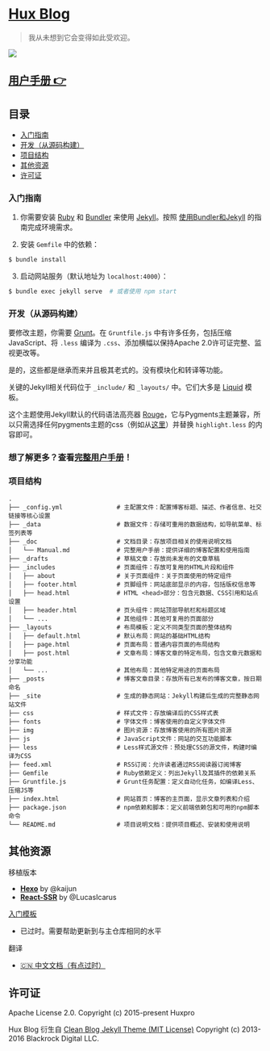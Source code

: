 [Hux Blog](https://huangxuan.me)
================================

> 我从未想到它会变得如此受欢迎。

![](http://huangxuan.me/img/blog-desktop.jpg)


[用户手册 👉](_doc/Manual.md)
--------------------------------------------------

## 目录
- [入门指南](#入门指南)
- [开发（从源码构建）](#开发从源码构建)
- [项目结构](#项目结构)
- [其他资源](#其他资源)
- [许可证](#许可证)

### 入门指南

1. 你需要安装 [Ruby](https://www.ruby-lang.org/en/) 和 [Bundler](https://bundler.io/) 来使用 [Jekyll](https://jekyllrb.com/)。按照 [使用Bundler和Jekyll](https://jekyllrb.com/tutorials/using-jekyll-with-bundler/) 的指南完成环境需求。

2. 安装 `Gemfile` 中的依赖：

```sh
$ bundle install 
```

3. 启动网站服务（默认地址为 `localhost:4000`）：

```sh
$ bundle exec jekyll serve  # 或者使用 npm start
```

### 开发（从源码构建）

要修改主题，你需要 [Grunt](https://gruntjs.com/)。在 `Gruntfile.js` 中有许多任务，包括压缩JavaScript、将 `.less` 编译为 `.css`、添加横幅以保持Apache 2.0许可证完整、监视更改等。

是的，这些都是继承而来并且极其老式的。没有模块化和转译等功能。

关键的Jekyll相关代码位于 `_include/` 和 `_layouts/` 中。它们大多是 [Liquid](https://github.com/Shopify/liquid/wiki) 模板。

这个主题使用Jekyll默认的代码语法高亮器 [Rouge](http://rouge.jneen.net/)，它与Pygments主题兼容，所以只需选择任何pygments主题的css（例如从[这里](http://jwarby.github.io/jekyll-pygments-themes/languages/javascript.html)）并替换 `highlight.less` 的内容即可。


### 想了解更多？查看[完整用户手册](_doc/Manual.md)！

### 项目结构

```
.
├── _config.yml               # 主配置文件：配置博客标题、描述、作者信息、社交链接等核心设置
├── _data                     # 数据文件：存储可重用的数据结构，如导航菜单、标签列表等
├── _doc                      # 文档目录：存放项目相关的使用说明文档
│   └── Manual.md             # 完整用户手册：提供详细的博客配置和使用指南
├── _drafts                   # 草稿文章：存放尚未发布的文章草稿
├── _includes                 # 页面组件：存放可复用的HTML片段和组件
│   ├── about                 # 关于页面组件：关于页面使用的特定组件
│   ├── footer.html           # 页脚组件：网站底部显示的内容，包括版权信息等
│   ├── head.html             # HTML <head>部分：包含元数据、CSS引用和站点设置
│   ├── header.html           # 页头组件：网站顶部导航栏和标题区域
│   └── ...                   # 其他组件：其他可复用的页面部分
├── _layouts                  # 布局模板：定义不同类型页面的整体结构
│   ├── default.html          # 默认布局：网站的基础HTML结构
│   ├── page.html             # 页面布局：普通内容页面的布局结构
│   ├── post.html             # 文章布局：博客文章的特定布局，包含文章元数据和分享功能
│   └── ...                   # 其他布局：其他特定用途的页面布局
├── _posts                    # 博客文章目录：存放所有已发布的博客文章，按日期命名
├── _site                     # 生成的静态网站：Jekyll构建后生成的完整静态网站文件
├── css                       # 样式文件：存放编译后的CSS样式表
├── fonts                     # 字体文件：博客使用的自定义字体文件
├── img                       # 图片资源：存放博客使用的所有图片资源
├── js                        # JavaScript文件：网站的交互功能脚本
├── less                      # Less样式源文件：预处理CSS的源文件，构建时编译为CSS
├── feed.xml                  # RSS订阅：允许读者通过RSS阅读器订阅博客
├── Gemfile                   # Ruby依赖定义：列出Jekyll及其插件的依赖关系
├── Gruntfile.js              # Grunt任务配置：定义自动化任务，如编译Less、压缩JS等
├── index.html                # 网站首页：博客的主页面，显示文章列表和介绍
├── package.json              # npm依赖和脚本：定义前端依赖包和可用的npm脚本命令
└── README.md                 # 项目说明文档：提供项目概述、安装和使用说明
```

其他资源
---------------

移植版本
- [**Hexo**](https://github.com/Kaijun/hexo-theme-huxblog) by @kaijun
- [**React-SSR**](https://github.com/LucasIcarus/huxpro.github.io/tree/ssr) by @LucasIcarus

[入门模板](https://github.com/huxpro/huxblog-boilerplate)
- 已过时。需要帮助更新到与主仓库相同的水平

翻译
- [🇨🇳  中文文档（有点过时）](https://github.com/Huxpro/huxpro.github.io/blob/master/_doc/README.zh.md)


许可证
-------

Apache License 2.0.
Copyright (c) 2015-present Huxpro

Hux Blog 衍生自 [Clean Blog Jekyll Theme (MIT License)](https://github.com/BlackrockDigital/startbootstrap-clean-blog-jekyll/)
Copyright (c) 2013-2016 Blackrock Digital LLC.
